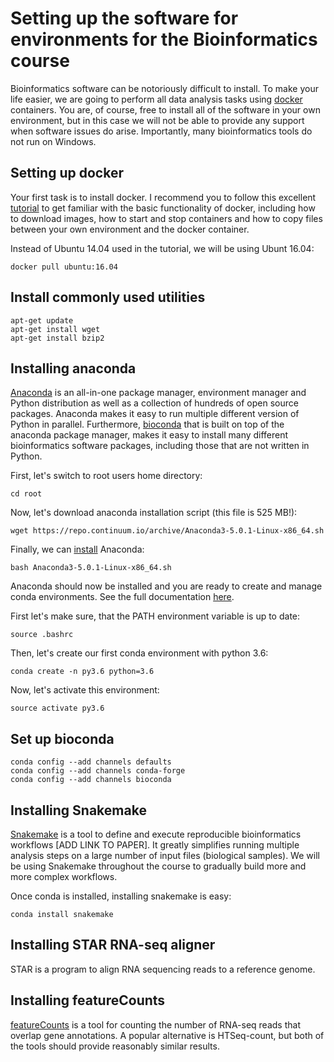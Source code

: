 # Setting up the software for environments for the Bioinformatics course

Bioinformatics software can be notoriously difficult to install. To make your life easier, we are going to perform all data analysis tasks using [docker](https://www.docker.com/) containers. You are, of course, free to install all of the software in your own environment, but in this case we will not be able to provide any support when software issues do arise. Importantly, many bioinformatics tools do not run on Windows.

## Setting up docker
Your first task is to install docker. I recommend you to follow this excellent [tutorial](http://seankross.com/2017/09/17/Enough-Docker-to-be-Dangerous.html) to get familiar with the basic functionality of docker, including how to download images, how to start and stop containers and how to copy files between your own environment and the docker container.

Instead of Ubuntu 14.04 used in the tutorial, we will be using Ubunt 16.04:

    docker pull ubuntu:16.04

## Install commonly used utilities

    apt-get update
    apt-get install wget
    apt-get install bzip2

## Installing anaconda
[Anaconda](https://www.anaconda.com/download) is an all-in-one package manager, environment manager and Python distribution as well as a collection of hundreds of open source packages. Anaconda makes it easy to run multiple different version of Python in parallel. Furthermore, [bioconda](https://bioconda.github.io/) that is built on top of the anaconda package manager, makes it easy to install many different bioinformatics software packages, including those that are not written in Python.

First, let's switch to root users home directory:

    cd root
Now, let's download anaconda installation script (this file is 525 MB!):

	wget https://repo.continuum.io/archive/Anaconda3-5.0.1-Linux-x86_64.sh
Finally, we can [install](https://docs.anaconda.com/anaconda/install/linux) Anaconda:

	bash Anaconda3-5.0.1-Linux-x86_64.sh

Anaconda should now be installed and you are ready to create and manage conda environments. See the full documentation  [here](https://conda.io/docs/user-guide/tasks/manage-environments.html).
	
First let's make sure, that the PATH environment variable is up to date:

	source .bashrc
Then, let's create our first conda environment with python 3.6:

	conda create -n py3.6 python=3.6
Now, let's activate this environment:

	source activate py3.6

## Set up bioconda

	conda config --add channels defaults
	conda config --add channels conda-forge
	conda config --add channels bioconda
	
## Installing Snakemake
[Snakemake](http://snakemake.readthedocs.io/en/latest/) is a tool to define and execute reproducible bioinformatics workflows [ADD LINK TO PAPER]. It greatly simplifies running multiple analysis steps on a large number of input files (biological samples). We will be using Snakemake throughout the course to gradually build more and more complex workflows.

Once conda is installed, installing snakemake is easy:

	conda install snakemake


## Installing STAR RNA-seq aligner
STAR is a program to align RNA sequencing reads to a reference genome.

## Installing featureCounts
[featureCounts](http://subread.sourceforge.net/) is a tool for counting the number of RNA-seq reads that overlap gene annotations. A popular alternative is HTSeq-count, but both of the tools should provide reasonably similar results.




<!--stackedit_data:
eyJoaXN0b3J5IjpbLTIxODQ0Mjg3Nl19
-->